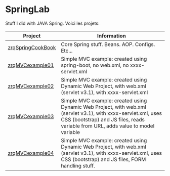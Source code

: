 # SpringLab
Stuff I did with JAVA Spring. Voici les projets:

Project | Information
--- | ---
[zrqSpringCookBook](https://github.com/rdquintas/SpringLab/tree/master/zrqSpringCookBook) | Core Spring stuff. Beans. AOP. Configs. Etc...
[zrqMVCexample01](https://github.com/rdquintas/SpringLab/tree/master/zrqMVCexample01) | Simple MVC example: created using spring-boot, no web.xml, no xxxx-servlet.xml
[zrqMVCexample02](https://github.com/rdquintas/SpringLab/tree/master/zrqMVCexample02) | Simple MVC example: created using Dynamic Web Project, with web.xml (servlet v3.1), with xxxx-servlet.xml
[zrqMVCexample03](https://github.com/rdquintas/SpringLab/tree/master/zrqMVCexample03) | Simple MVC example: created using Dynamic Web Project, with web.xml (servlet v3.1), with xxxx-servlet.xml, uses CSS (bootstrap) and JS files, reads variable from URL, adds value to model variable
[zrqMVCexample04](https://github.com/rdquintas/SpringLab/tree/master/zrqMVCexample04) | Simple MVC example: created using Dynamic Web Project, with web.xml (servlet v3.1), with xxxx-servlet.xml, uses CSS (bootstrap) and JS files, FORM handling stuff.





